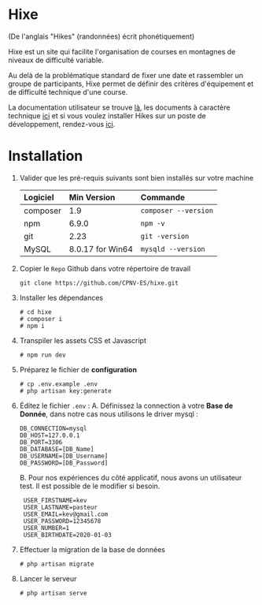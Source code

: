 # Hixe

(De l'anglais "Hikes" (randonnées) écrit phonétiquement)

Hixe est un site qui facilite l'organisation de courses en montagnes de niveaux de difficulté variable.

Au delà de la problématique standard de fixer une date et rassembler un groupe de participants, Hixe permet de définir des critères d'équipement et de difficulté technique d'une course.

La documentation utilisateur se trouve [là](https://github.com/CPNV-ES/hixe/tree/master/docs/user), les documents à caractère technique [ici](https://github.com/CPNV-ES/hixe/tree/master/docs/technical) et si vous voulez installer Hikes sur un poste de développement, rendez-vous [ici](https://github.com/CPNV-ES/hixe/tree/master/docs/install).

# Installation

1. Valider que les pré-requis suivants sont bien installés sur votre machine
   
    | Logiciel | Min Version      | Commande             |
    | :------- | :--------------- | :------------------- |
    | composer | 1.9              | `composer --version` |
    | npm      | 6.9.0            | `npm -v`             |
    | git      | 2.23             | `git -version`       |
    | MySQL    | 8.0.17 for Win64 | `mysqld --version`   |

2. Copier le `Repo` Github dans votre répertoire de travail
    ```
    git clone https://github.com/CPNV-ES/hixe.git
    ```
3. Installer les dépendances
    ```
    # cd hixe
    # composer i
    # npm i
    ```
4. Transpiler les assets CSS et Javascript
    ```
    # npm run dev
    ```
5. Préparez le fichier de **configuration**
    ```
    # cp .env.example .env
    # php artisan key:generate
    ```
6. Éditez le fichier `.env` :
A. Définissez la connection à votre **Base de Donnée**, dans notre cas nous utilisons le driver mysql :
    ```
    DB_CONNECTION=mysql
    DB_HOST=127.0.0.1
    DB_PORT=3306
    DB_DATABASE=[DB_Name]
    DB_USERNAME=[DB_Username]
    DB_PASSWORD=[DB_Password]
    ```
    B. Pour nos expériences du côté applicatif, nous avons un utilisateur test. Il est possible de le modifier si besoin.
   
   ```
    USER_FIRSTNAME=kev
    USER_LASTNAME=pasteur
    USER_EMAIL=kev@gmail.com
    USER_PASSWORD=12345678
    USER_NUMBER=1
    USER_BIRTHDATE=2020-01-03
   ```

8. Effectuer la migration de la base de données
    ```
    # php artisan migrate
    ```
    
9. Lancer le serveur
    ```
    # php artisan serve
    ```
